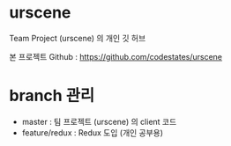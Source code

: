 # urscene
Team Project (urscene) 의 개인 깃 허브

본 프로젝트 Github : https://github.com/codestates/urscene

# branch 관리
 - master : 팀 프로젝트 (urscene) 의 client 코드
 - feature/redux : Redux 도입 (개인 공부용)
